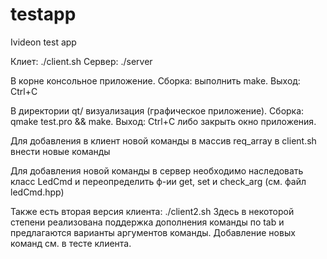 # testapp
Ivideon test app

Клиет: ./client.sh
Сервер: ./server

В корне консольное приложение. Сборка: выполнить make.
Выход: Ctrl+C

В директории qt/ визуализация (графическое приложение). Сборка: qmake test.pro && make.
Выход: Ctrl+C либо закрыть окно приложения.

Для добавления в клиент новой команды в массив req_array в client.sh внести новые команды

Для добавления новой команды в сервер необходимо наследовать класс LedCmd
и переопределить ф-ии get, set и check_arg (см. файл ledCmd.hpp)

Также есть вторая версия клиента: ./client2.sh
Здесь в некоторой степени реализована поддержка дополнения команды по tab и
предлагаются варианты аргументов команды.
Добавление новых команд см. в тесте клиента.
